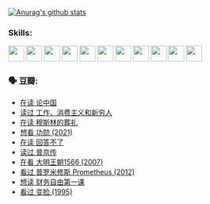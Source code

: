 
[![Anurag's github stats](https://github-readme-stats.vercel.app/api?username=w940853815)](https://github.com/anuraghazra/github-readme-stats)

### Skills:

<code><img height="32" src="https://cdn.jsdelivr.net/npm/simple-icons@v5/icons/python.svg"></code>
<code><img height="32" src="https://cdn.jsdelivr.net/npm/simple-icons@v5/icons/javascript.svg"></code>
<code><img height="32" src="https://cdn.jsdelivr.net/npm/simple-icons@v5/icons/django.svg"></code>
<code><img height="32" src="https://cdn.jsdelivr.net/npm/simple-icons@v5/icons/flask.svg"></code>
<code><img height="32" src="https://cdn.jsdelivr.net/npm/simple-icons@v5/icons/vuetify.svg"></code>
<code><img height="32" src="https://cdn.jsdelivr.net/npm/simple-icons@v5/icons/git.svg"></code>
<code><img height="32" src="https://cdn.jsdelivr.net/npm/simple-icons@v5/icons/docker.svg"></code>
<code><img height="32" src="https://cdn.jsdelivr.net/npm/simple-icons@v5/icons/postgresql.svg"></code>
<code><img height="32" src="https://cdn.jsdelivr.net/npm/simple-icons@v5/icons/elasticsearch.svg"></code>
<code><img height="32" src="https://cdn.jsdelivr.net/npm/simple-icons@v5/icons/macos.svg"></code>
<code><img height="32" src="https://cdn.jsdelivr.net/npm/simple-icons@v5/icons/linux.svg"></code>

### 🗣 豆瓣:

<!-- DOUBAN-ACTIVITIES:START -->
- [在读 论中国](https://www.douban.com/people/136069238/status/3805671678/?_i=47937166)
- [读过 工作、消费主义和新穷人](https://www.douban.com/people/136069238/status/3803834644/?_i=47937166)
- [在读 穆斯林的葬礼](https://www.douban.com/people/136069238/status/3802824932/?_i=47937166)
- [想看 功勋‎ (2021)](https://www.douban.com/people/136069238/status/3802127044/?_i=47937166)
- [在读 回答不了](https://www.douban.com/people/136069238/status/3802078489/?_i=47937166)
- [读过 普京传](https://www.douban.com/people/136069238/status/3802076688/?_i=47937166)
- [在看 大明王朝1566‎ (2007)](https://www.douban.com/people/136069238/status/3800275133/?_i=47937166)
- [看过 普罗米修斯 Prometheus‎ (2012)](https://www.douban.com/people/136069238/status/3795487470/?_i=47937166)
- [想读 财务自由第一课](https://www.douban.com/people/136069238/status/3794955007/?_i=47937166)
- [看过 变脸‎ (1995)](https://www.douban.com/people/136069238/status/3794210254/?_i=47937166)
<!-- DOUBAN-ACTIVITIES:END -->
<!--
**w940853815/w940853815** is a ✨ _special_ ✨ repository because its `README.md` (this file) appears on your GitHub profile.

Here are some ideas to get you started:

- 🔭 I’m currently working on ...
- 🌱 I’m currently learning ...
- 👯 I’m looking to collaborate on ...
- 🤔 I’m looking for help with ...
- 💬 Ask me about ...
- 📫 How to reach me: ...
- 😄 Pronouns: ...
- ⚡ Fun fact: ...
-->
